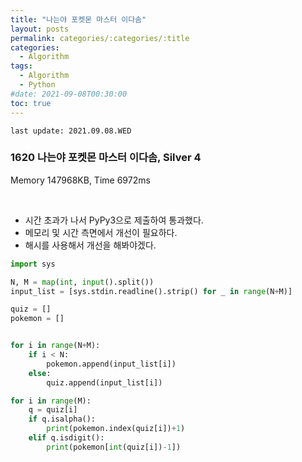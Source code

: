 ```yaml
---
title: "나는야 포켓몬 마스터 이다솜"
layout: posts
permalink: categories/:categories/:title
categories:
  - Algorithm
tags:
  - Algorithm
  - Python
#date: 2021-09-08T00:30:00
toc: true
---
```


`last update: 2021.09.08.WED` 

### 1620 나는야 포켓몬 마스터 이다솜, Silver 4
Memory 147968KB, Time 6972ms

<br>

* 시간 초과가 나서 PyPy3으로 제출하여 통과했다.
* 메모리 및 시간 측면에서 개선이 필요하다.
* 해시를 사용해서 개선을 해봐야겠다.


```python
import sys

N, M = map(int, input().split())
input_list = [sys.stdin.readline().strip() for _ in range(N+M)]

quiz = []
pokemon = []


for i in range(N+M):
    if i < N:
        pokemon.append(input_list[i])
    else:
        quiz.append(input_list[i])

for i in range(M):
    q = quiz[i]
    if q.isalpha():
        print(pokemon.index(quiz[i])+1)
    elif q.isdigit():
        print(pokemon[int(quiz[i])-1])
```